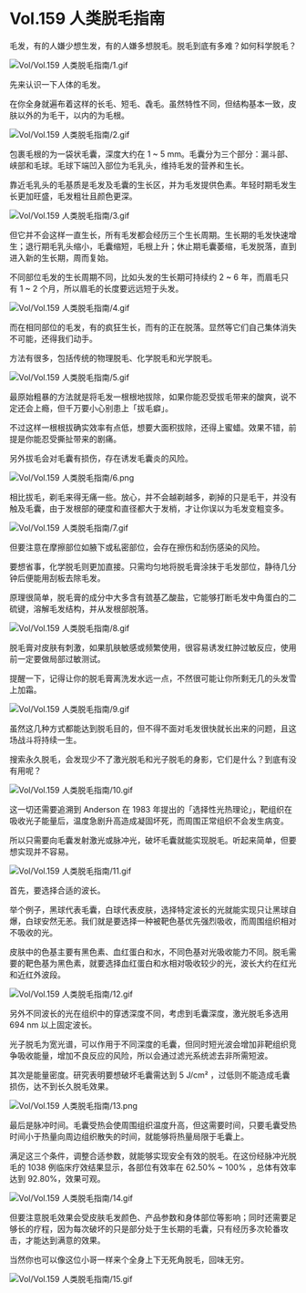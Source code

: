 # Vol.159 人类脱毛指南

毛发，有的人嫌少想生发，有的人嫌多想脱毛。脱毛到底有多难？如何科学脱毛？

![Vol/Vol.159 人类脱毛指南/1.gif](https://file.hsyhx.top/iPaperClipICU/web/assets/image/文字稿/Vol/Vol.159%20人类脱毛指南/1.gif?imageMogr2/format/avif)

先来认识一下人体的毛发。

在你全身就遍布着这样的长毛、短毛、毳毛。虽然特性不同，但结构基本一致，皮肤以外的为毛干，以内的为毛根。

![Vol/Vol.159 人类脱毛指南/2.gif](https://file.hsyhx.top/iPaperClipICU/web/assets/image/文字稿/Vol/Vol.159%20人类脱毛指南/2.gif?imageMogr2/format/avif)

包裹毛根的为一袋状毛囊，深度大约在 1 ~ 5 mm。毛囊分为三个部分：漏斗部、峡部和毛球。毛球下端凹入部位为毛乳头，维持毛发的营养和生长。

靠近毛乳头的毛基质是毛发及毛囊的生长区，并为毛发提供色素。年轻时期毛发生长更加旺盛，毛发粗壮且颜色更深。

![Vol/Vol.159 人类脱毛指南/3.gif](https://file.hsyhx.top/iPaperClipICU/web/assets/image/文字稿/Vol/Vol.159%20人类脱毛指南/3.gif?imageMogr2/format/avif)

但它并不会这样一直生长，所有毛发都会经历三个生长周期。生长期的毛发快速增生；退行期毛乳头缩小，毛囊缩短，毛根上升；休止期毛囊萎缩，毛发脱落，直到进入新的生长期，周而复始。

不同部位毛发的生长周期不同，比如头发的生长期可持续约 2 ~ 6 年，而眉毛只有 1 ~ 2 个月，所以眉毛的长度要远远短于头发。

![Vol/Vol.159 人类脱毛指南/4.gif](https://file.hsyhx.top/iPaperClipICU/web/assets/image/文字稿/Vol/Vol.159%20人类脱毛指南/4.gif?imageMogr2/format/avif)

而在相同部位的毛发，有的疯狂生长，而有的正在脱落。显然等它们自己集体消失不可能，还得我们动手。

方法有很多，包括传统的物理脱毛、化学脱毛和光学脱毛。

![Vol/Vol.159 人类脱毛指南/5.gif](https://file.hsyhx.top/iPaperClipICU/web/assets/image/文字稿/Vol/Vol.159%20人类脱毛指南/5.gif?imageMogr2/format/avif)

最原始粗暴的方法就是将毛发一根根地拔除，如果你能忍受拔毛带来的酸爽，说不定还会上瘾，但千万要小心别患上「拔毛癖」。

不过这样一根根拔确实效率有点低，想要大面积拔除，还得上蜜蜡。效果不错，前提是你能忍受撕扯带来的剧痛。

另外拔毛会对毛囊有损伤，存在诱发毛囊炎的风险。

![Vol/Vol.159 人类脱毛指南/6.png](https://file.hsyhx.top/iPaperClipICU/web/assets/image/文字稿/Vol/Vol.159%20人类脱毛指南/6.png?imageMogr2/format/avif)

相比拔毛，剃毛来得无痛一些。放心，并不会越剃越多，剃掉的只是毛干，并没有触及毛囊，由于发根部的硬度和直径都大于发梢，才让你误以为毛发变粗变多。

![Vol/Vol.159 人类脱毛指南/7.gif](https://file.hsyhx.top/iPaperClipICU/web/assets/image/文字稿/Vol/Vol.159%20人类脱毛指南/7.gif?imageMogr2/format/avif)

但要注意在摩擦部位如腋下或私密部位，会存在擦伤和刮伤感染的风险。

要想省事，化学脱毛则更加直接。只需均匀地将脱毛膏涂抹于毛发部位，静待几分钟后便能用刮板去除毛发。

原理很简单，脱毛膏的成分中大多含有巯基乙酸盐，它能够打断毛发中角蛋白的二硫键，溶解毛发结构，并从发根部脱落。

![Vol/Vol.159 人类脱毛指南/8.gif](https://file.hsyhx.top/iPaperClipICU/web/assets/image/文字稿/Vol/Vol.159%20人类脱毛指南/8.gif?imageMogr2/format/avif)

脱毛膏对皮肤有刺激，如果肌肤敏感或频繁使用，很容易诱发红肿过敏反应，使用前一定要做局部过敏测试。

提醒一下，记得让你的脱毛膏离洗发水远一点，不然很可能让你所剩无几的头发雪上加霜。

![Vol/Vol.159 人类脱毛指南/9.gif](https://file.hsyhx.top/iPaperClipICU/web/assets/image/文字稿/Vol/Vol.159%20人类脱毛指南/9.gif?imageMogr2/format/avif)

虽然这几种方式都能达到脱毛目的，但不得不面对毛发很快就长出来的问题，且这场战斗将持续一生。

搜索永久脱毛，会发现少不了激光脱毛和光子脱毛的身影，它们是什么？到底有没有用呢？

![Vol/Vol.159 人类脱毛指南/10.gif](https://file.hsyhx.top/iPaperClipICU/web/assets/image/文字稿/Vol/Vol.159%20人类脱毛指南/10.gif?imageMogr2/format/avif)

这一切还需要追溯到 Anderson 在 1983 年提出的「选择性光热理论」，靶组织在吸收光子能量后，温度急剧升高造成凝固坏死，而周围正常组织不会发生病变。

所以只需要向毛囊发射激光或脉冲光，破坏毛囊就能实现脱毛。听起来简单，但要想实现并不容易。

![Vol/Vol.159 人类脱毛指南/11.gif](https://file.hsyhx.top/iPaperClipICU/web/assets/image/文字稿/Vol/Vol.159%20人类脱毛指南/11.gif?imageMogr2/format/avif)

首先，要选择合适的波长。

举个例子，黑球代表毛囊，白球代表皮肤，选择特定波长的光就能实现只让黑球自爆，白球安然无恙。我们就是要选择一种被靶色基优先强烈吸收，而周围组织相对不吸收的光。

皮肤中的色基主要有黑色素、血红蛋白和水，不同色基对光吸收能力不同。脱毛需要的靶色基为黑色素，就要选择血红蛋白和水相对吸收较少的光，波长大约在红光和近红外波段。

![Vol/Vol.159 人类脱毛指南/12.gif](https://file.hsyhx.top/iPaperClipICU/web/assets/image/文字稿/Vol/Vol.159%20人类脱毛指南/12.gif?imageMogr2/format/avif)

另外不同波长的光在组织中的穿透深度不同，考虑到毛囊深度，激光脱毛多选用 694 nm 以上固定波长。

光子脱毛为宽光谱，可以作用于不同深度的毛囊，但同时短光波会增加非靶组织竞争吸收能量，增加不良反应的风险，所以会通过滤光系统滤去非所需短波。

其次是能量密度。研究表明要想破坏毛囊需达到 5 J/cm² ，过低则不能造成毛囊损伤，达不到长久脱毛效果。

![Vol/Vol.159 人类脱毛指南/13.png](https://file.hsyhx.top/iPaperClipICU/web/assets/image/文字稿/Vol/Vol.159%20人类脱毛指南/13.png?imageMogr2/format/avif)

最后是脉冲时间。毛囊受热会使周围组织温度升高，但这需要时间，只要毛囊受热时间小于热量向周边组织散失的时间，就能够将热量局限于毛囊上。

满足这三个条件，调整合适参数，就能够实现安全有效的脱毛。在这份经脉冲光脱毛的 1038 例临床疗效结果显示，各部位有效率在 62.50% ~ 100% ，总体有效率达到 92.80%，效果可观。

![Vol/Vol.159 人类脱毛指南/14.gif](https://file.hsyhx.top/iPaperClipICU/web/assets/image/文字稿/Vol/Vol.159%20人类脱毛指南/14.gif?imageMogr2/format/avif)

但要注意脱毛效果会受皮肤毛发颜色、产品参数和身体部位等影响；同时还需要足够长的疗程，因为每次破坏的只是部分处于生长期的毛囊，只有经历多次轮番攻击，才能达到满意的效果。

当然你也可以像这位小哥一样来个全身上下无死角脱毛，回味无穷。

![Vol/Vol.159 人类脱毛指南/15.gif](https://file.hsyhx.top/iPaperClipICU/web/assets/image/文字稿/Vol/Vol.159%20人类脱毛指南/15.gif?imageMogr2/format/avif)
